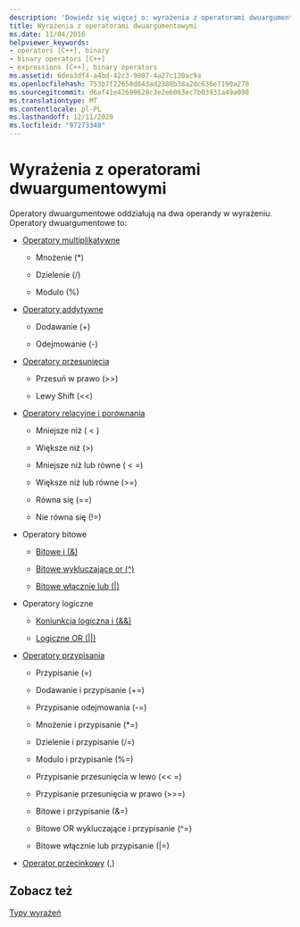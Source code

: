 ```yaml
---
description: 'Dowiedz się więcej o: wyrażenia z operatorami dwuargumentowymi'
title: Wyrażenia z operatorami dwuargumentowymi
ms.date: 11/04/2016
helpviewer_keywords:
- operators [C++], binary
- binary operators [C++]
- expressions [C++], binary operators
ms.assetid: 6dea3df4-a4bd-42c3-9807-4a27c120ac9a
ms.openlocfilehash: 753b7f22658d843ad2388b38a2dc636e7190a278
ms.sourcegitcommit: d6af41e42699628c3e2e6063ec7b03931a49a098
ms.translationtype: MT
ms.contentlocale: pl-PL
ms.lasthandoff: 12/11/2020
ms.locfileid: "97273348"
---
```

# <a name="expressions-with-binary-operators"></a>Wyrażenia z operatorami dwuargumentowymi

Operatory dwuargumentowe oddziałują na dwa operandy w wyrażeniu. Operatory dwuargumentowe to:

- [Operatory multiplikatywne](../cpp/multiplicative-operators-and-the-modulus-operator.md)

  - Mnożenie (*)

  - Dzielenie (/)

  - Modulo (%)

- [Operatory addytywne](../cpp/additive-operators-plus-and.md)

  - Dodawanie (+)

  - Odejmowanie (-)

- [Operatory przesunięcia](../cpp/left-shift-and-right-shift-operators-input-and-output.md)

  - Przesuń w prawo (>>)

  - Lewy Shift (<<)

- [Operatory relacyjne i porównania](../cpp/relational-operators-equal-and-equal.md)

  - Mniejsze niż ( \< )

  - Większe niż (>)

  - Mniejsze niż lub równe ( \< =)

  - Większe niż lub równe (>=)

  - Równa się (==)

  - Nie równa się (!=)

- Operatory bitowe

  - [Bitowe i (&)](../cpp/bitwise-and-operator-amp.md)

  - [Bitowe wykluczające or (^)](../cpp/bitwise-exclusive-or-operator-hat.md)

  - [Bitowe włącznie lub (&#124;)](../cpp/bitwise-inclusive-or-operator-pipe.md)

- Operatory logiczne

  - [Koniunkcja logiczna i (&&)](../cpp/logical-and-operator-amp-amp.md)

  - [Logiczne OR (&#124;&#124;)](../cpp/logical-or-operator-pipe-pipe.md)

- [Operatory przypisania](../cpp/assignment-operators.md)

  - Przypisanie (=)

  - Dodawanie i przypisanie (+=)

  - Przypisanie odejmowania (-=)

  - Mnożenie i przypisanie (*=)

  - Dzielenie i przypisanie (/=)

  - Modulo i przypisanie (%=)

  - Przypisanie przesunięcia w lewo (<\< =)

  - Przypisanie przesunięcia w prawo (>>=)

  - Bitowe i przypisanie (&=)

  - Bitowe OR wykluczające i przypisanie (^=)

  - Bitowe włącznie lub przypisanie (&#124;=)

- [Operator przecinkowy](../cpp/comma-operator.md) (,)

## <a name="see-also"></a>Zobacz też

[Typy wyrażeń](../cpp/types-of-expressions.md)
